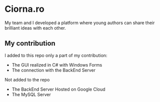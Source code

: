 # Ciorna.ro
My team and I developed a platform where young authors can share their brilliant ideas with each other.


## My contribution
I added to this repo only a part of my contribution:
  - The GUI realized in C# with Windows Forms
  - The connection with the BackEnd Server
  
 Not added to the repo
  - The BackEnd Server Hosted on Google Cloud
  - The MySQL Server

